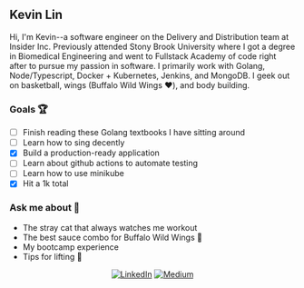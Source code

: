 ## Kevin Lin
Hi, I'm Kevin--a software engineer on the Delivery and Distribution team at Insider Inc. Previously attended Stony Brook University where I got a degree in Biomedical Engineering and went to Fullstack Academy of code right after to pursue my passion in software. I primarily work with Golang, Node/Typescript, Docker + Kubernetes, Jenkins, and MongoDB. I geek out on basketball, wings (Buffalo Wild Wings ❤️), and body building.

### Goals 🏆
- [ ] Finish reading these Golang textbooks I have sitting around
- [ ] Learn how to sing decently
- [x] Build a production-ready application
- [ ] Learn about github actions to automate testing 
- [ ] Learn how to use minikube 
- [x] Hit a 1k total 

### Ask me about 💬
- The stray cat that always watches me workout 
- The best sauce combo for Buffalo Wild Wings 🤫
- My bootcamp experience 
- Tips for lifting 💪

<p align="center">
	<a href="https://www.linkedin.com/in/kevin-lin-b1a126111/"><img src="https://img.shields.io/badge/LinkedIn--_.svg?style=social&logo=linkedin" alt="LinkedIn"></a>
  <a href="https://medium.com/@kevinlin_71519"><img src="https://img.shields.io/badge/Medium--_.svg?style=social&logo=medium" alt="Medium"></a>
</p>

<!--
**klin4744/klin4744** is a ✨ _special_ ✨ repository because its `README.md` (this file) appears on your GitHub profile.

Here are some ideas to get you started:

- 🔭 I’m currently working on ...
- 🌱 I’m currently learning ...
- 👯 I’m looking to collaborate on ...
- 🤔 I’m looking for help with ...
- 💬 Ask me about ...
- 📫 How to reach me: ...
- 😄 Pronouns: ...
- ⚡ Fun fact: ...
-->
